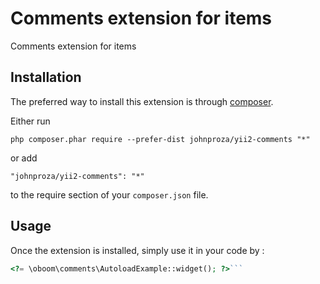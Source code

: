 Comments extension for items
============================
Comments extension for items

Installation
------------

The preferred way to install this extension is through [composer](http://getcomposer.org/download/).

Either run

```
php composer.phar require --prefer-dist johnproza/yii2-comments "*"
```

or add

```
"johnproza/yii2-comments": "*"
```

to the require section of your `composer.json` file.


Usage
-----

Once the extension is installed, simply use it in your code by  :

```php
<?= \oboom\comments\AutoloadExample::widget(); ?>```